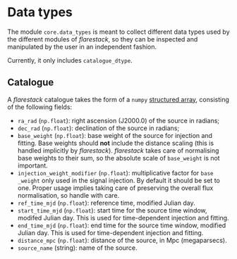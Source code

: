 # Data types
The module `core.data_types` is meant to collect different data types used by the different modules of *flarestack*, so they can be inspected and manipulated by the user in an independent fashion.

Currently, it only includes `catalogue_dtype`.

## Catalogue
A *flarestack* catalogue takes the form of a `numpy` [structured array](https://numpy.org/doc/stable/user/basics.rec.html), consisting of the following fields:
- `ra_rad` (`np.float`): right ascension (J2000.0) of the source in radians;
- `dec_rad` (`np.float`): declination of the source in radians;
- `base_weight` (`np.float`): base weight of the source for injection and fitting. Base weights should **not** include the distance scaling (this is handled implicitly by *flarestack*). *flarestack* takes care of normalising base weights to their sum, so the absolute scale of `base_weight` is not important.
- `injection_weight_modifier` (`np.float`): multiplicative factor for `base _weight` only used in the signal injection. By default it should be set to one. Proper usage implies taking care of preserving the overall flux normalisation, so handle with care. 
- `ref_time_mjd` (`np.float`): reference time, modified Julian day.
- `start_time_mjd` (`np.float`): start time for the source time window, modifed Julian day. This is used for time-dependent injection and fitting.
- `end_time_mjd` (`np.float`): end time for the source time window, modified Julian day. This is used for time-dependent injection and fitting.
- `distance_mpc` (`np.float`): distance of the source, in Mpc (megaparsecs).
- `source_name` (string): name of the source.
